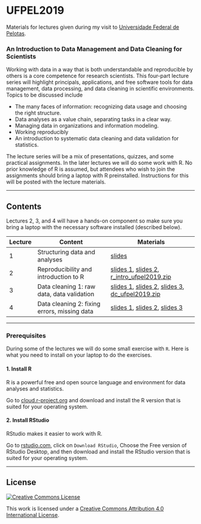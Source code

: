 # UFPEL2019

Materials for lectures given during my visit to [Universidade Federal de Pelotas](http://portal.ufpel.edu.br/).


### An Introduction to Data Management and Data Cleaning for Scientists


Working with data in a way that is both understandable and reproducible by
others is a core competence for research scientists. This four-part lecture
series will highlight principals, applications, and free software tools for
data management, data processing, and data cleaning in scientific environments.
Topics to be discussed include

- The many faces of information: recognizing data usage and choosing the right structure.
- Data analyses as a value chain, separating tasks in a clear way.
- Managing data in organizations and information modeling.
- Working reproducibly
- An introduction to systematic data cleaning and data validation for statistics.

The lecture series will be a mix of presentations, quizzes, and some practical
assignments. In the later lectures we will do some work with R. No prior
knowledge of R is assumed, but attendees who wish to join the assignments
should bring a laptop with R preinstalled. Instructions for this will be posted
with the lecture materials.

---

## Contents

Lectures 2, 3, and 4 will have a hands-on component so make sure you bring a
laptop with the necessary software installed (described below).


| Lecture | Content                                     | Materials |
|---------|---------------------------------------------|-----------|
| 1       | Structuring data and analyses               |[slides](https://github.com/markvanderloo/UFPEL2019/raw/master/files/01_slides.pdf)    |
| 2       | Reproducibility and introduction to R       |[slides 1](https://github.com/markvanderloo/UFPEL2019/raw/master/files/02_1_slides.pdf), [slides 2](https://github.com/markvanderloo/UFPEL2019/raw/master/files/02_2_slides.pdf), [r_intro_ufpel2019.zip](https://github.com/markvanderloo/UFPEL2019/raw/master/files/r_intro_ufpel2019.zip) |
| 3       | Data cleaning 1: raw data, data validation   |[slides 1](https://github.com/markvanderloo/UFPEL2019/raw/master/files/03_1_slides.pdf), [slides 2](https://github.com/markvanderloo/UFPEL2019/raw/master/files/03_2_slides.pdf), [slides 3](https://github.com/markvanderloo/UFPEL2019/raw/master/files/03_3_slides.pdf), [dc_ufpel2019.zip](https://github.com/markvanderloo/UFPEL2019/raw/master/files/dc_ufpel2019.zip) |
| 4       | Data cleaning 2: fixing errors, missing data |[slides 1](https://github.com/markvanderloo/UFPEL2019/raw/master/files/04_1_slides.pdf), [slides 2](https://github.com/markvanderloo/UFPEL2019/raw/master/files/04_2_slides.pdf), [slides 3](https://github.com/markvanderloo/UFPEL2019/raw/master/files/04_3_slides.pdf)  |



---


### Prerequisites

During some of the lectures we will do some small exercise with `R`. Here is what
you need to install on your laptop to do the exercises.


#### 1. Install R


R is a powerful free and open source language and environment for data analyses
and statistics.


Go to [cloud.r-project.org](https://cloud.r-project.org) and download
and install the R version that is suited for your operating system.


#### 2. Install RStudio

RStudio makes it easier to work with R.

Go to [rstudio.com](https://rstudio.com), click on `Download RStudio`, Choose
the Free version of RStudio Desktop, and then download and install the RStudio
version that is suited for your operating system.



----
## License

[![Creative Commons License](https://i.creativecommons.org/l/by-nc/4.0/88x31.png)](http://creativecommons.org/licenses/by/4.0/)

This work is licensed under a [Creative Commons Attribution 4.0 International License](http://creativecommons.org/licenses/by-nc/4.0/).

